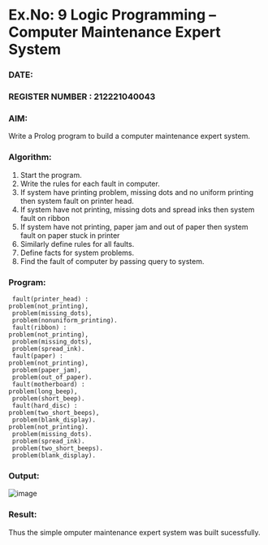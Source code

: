 # Ex.No: 9  Logic Programming –  Computer Maintenance Expert System
### DATE:                                                                            
### REGISTER NUMBER : 212221040043
### AIM: 
Write a Prolog program to build a computer maintenance expert system.
###  Algorithm:
1. Start the program.
2. Write the rules for each fault in computer.
3. If system have printing problem, missing dots and no uniform printing then system fault on printer head.
4. If system have not printing, missing dots and spread inks then system fault on ribbon
5. If system have not printing, paper jam and out of paper then system fault on paper stuck in printer
6. Similarly define rules for all faults.
7. Define facts for system problems.
8. Find the fault of computer by passing query to system.
     
### Program:
```
 fault(printer_head) :
problem(not_printing),
 problem(missing_dots),
 problem(nonuniform_printing).
 fault(ribbon) :
problem(not_printing),
 problem(missing_dots),
 problem(spread_ink).
 fault(paper) :
problem(not_printing),
 problem(paper_jam),
 problem(out_of_paper).
 fault(motherboard) :
problem(long_beep),
 problem(short_beep).
 fault(hard_disc) :
problem(two_short_beeps),
 problem(blank_display).
problem(not_printing).
 problem(missing_dots).
 problem(spread_ink).
 problem(two_short_beeps).
 problem(blank_display).
```
### Output:
![image](https://github.com/user-attachments/assets/65a2c631-b6c3-4da1-bc83-cb40919a616f)
### Result:
Thus the simple omputer maintenance expert system was built sucessfully.
